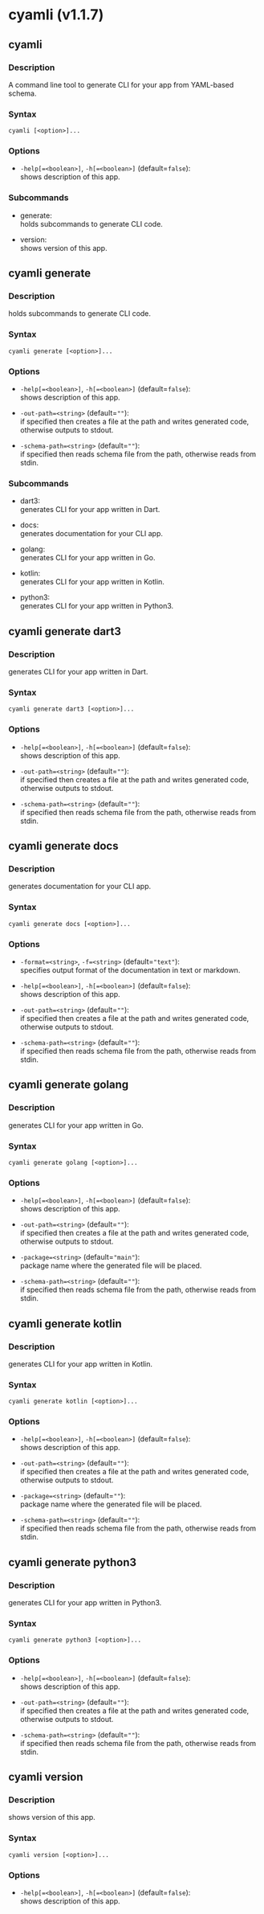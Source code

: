 # cyamli (v1.1.7)


## cyamli

### Description

A command line tool to generate CLI for your app from YAML-based schema.

### Syntax

```shell
cyamli [<option>]...
```

### Options

* `-help[=<boolean>]`, `-h[=<boolean>]`  (default=`false`):  
  shows description of this app.  

### Subcommands

* generate:  
  holds subcommands to generate CLI code.  

* version:  
  shows version of this app.  




## cyamli generate

### Description

holds subcommands to generate CLI code.

### Syntax

```shell
cyamli generate [<option>]...
```

### Options

* `-help[=<boolean>]`, `-h[=<boolean>]`  (default=`false`):  
  shows description of this app.  

* `-out-path=<string>`  (default=`""`):  
  if specified then creates a file at the path and writes generated code, otherwise outputs to stdout.  

* `-schema-path=<string>`  (default=`""`):  
  if specified then reads schema file from the path, otherwise reads from stdin.  

### Subcommands

* dart3:  
  generates CLI for your app written in Dart.  

* docs:  
  generates documentation for your CLI app.  

* golang:  
  generates CLI for your app written in Go.  

* kotlin:  
  generates CLI for your app written in Kotlin.  

* python3:  
  generates CLI for your app written in Python3.  




## cyamli generate dart3

### Description

generates CLI for your app written in Dart.

### Syntax

```shell
cyamli generate dart3 [<option>]...
```

### Options

* `-help[=<boolean>]`, `-h[=<boolean>]`  (default=`false`):  
  shows description of this app.  

* `-out-path=<string>`  (default=`""`):  
  if specified then creates a file at the path and writes generated code, otherwise outputs to stdout.  

* `-schema-path=<string>`  (default=`""`):  
  if specified then reads schema file from the path, otherwise reads from stdin.  




## cyamli generate docs

### Description

generates documentation for your CLI app.

### Syntax

```shell
cyamli generate docs [<option>]...
```

### Options

* `-format=<string>`, `-f=<string>`  (default=`"text"`):  
  specifies output format of the documentation in text or markdown.  

* `-help[=<boolean>]`, `-h[=<boolean>]`  (default=`false`):  
  shows description of this app.  

* `-out-path=<string>`  (default=`""`):  
  if specified then creates a file at the path and writes generated code, otherwise outputs to stdout.  

* `-schema-path=<string>`  (default=`""`):  
  if specified then reads schema file from the path, otherwise reads from stdin.  




## cyamli generate golang

### Description

generates CLI for your app written in Go.

### Syntax

```shell
cyamli generate golang [<option>]...
```

### Options

* `-help[=<boolean>]`, `-h[=<boolean>]`  (default=`false`):  
  shows description of this app.  

* `-out-path=<string>`  (default=`""`):  
  if specified then creates a file at the path and writes generated code, otherwise outputs to stdout.  

* `-package=<string>`  (default=`"main"`):  
  package name where the generated file will be placed.  

* `-schema-path=<string>`  (default=`""`):  
  if specified then reads schema file from the path, otherwise reads from stdin.  




## cyamli generate kotlin

### Description

generates CLI for your app written in Kotlin.

### Syntax

```shell
cyamli generate kotlin [<option>]...
```

### Options

* `-help[=<boolean>]`, `-h[=<boolean>]`  (default=`false`):  
  shows description of this app.  

* `-out-path=<string>`  (default=`""`):  
  if specified then creates a file at the path and writes generated code, otherwise outputs to stdout.  

* `-package=<string>`  (default=`""`):  
  package name where the generated file will be placed.  

* `-schema-path=<string>`  (default=`""`):  
  if specified then reads schema file from the path, otherwise reads from stdin.  




## cyamli generate python3

### Description

generates CLI for your app written in Python3.

### Syntax

```shell
cyamli generate python3 [<option>]...
```

### Options

* `-help[=<boolean>]`, `-h[=<boolean>]`  (default=`false`):  
  shows description of this app.  

* `-out-path=<string>`  (default=`""`):  
  if specified then creates a file at the path and writes generated code, otherwise outputs to stdout.  

* `-schema-path=<string>`  (default=`""`):  
  if specified then reads schema file from the path, otherwise reads from stdin.  




## cyamli version

### Description

shows version of this app.

### Syntax

```shell
cyamli version [<option>]...
```

### Options

* `-help[=<boolean>]`, `-h[=<boolean>]`  (default=`false`):  
  shows description of this app.  




